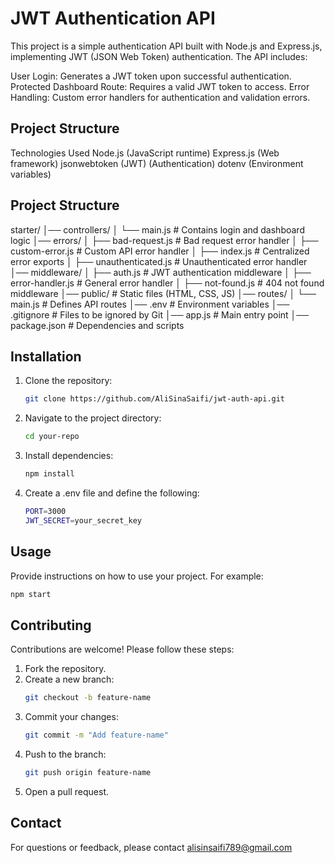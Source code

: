 # JWT Authentication API

This project is a simple authentication API built with Node.js and Express.js, implementing JWT (JSON Web Token) authentication. The API includes:

User Login: Generates a JWT token upon successful authentication.
Protected Dashboard Route: Requires a valid JWT token to access.
Error Handling: Custom error handlers for authentication and validation errors.

## Project Structure

Technologies Used
Node.js (JavaScript runtime)
Express.js (Web framework)
jsonwebtoken (JWT) (Authentication)
dotenv (Environment variables)

## Project Structure

starter/
│── controllers/
│   └── main.js             # Contains login and dashboard logic
│── errors/
│   ├── bad-request.js       # Bad request error handler
│   ├── custom-error.js      # Custom API error handler
│   ├── index.js             # Centralized error exports
│   ├── unauthenticated.js   # Unauthenticated error handler
│── middleware/
│   ├── auth.js              # JWT authentication middleware
│   ├── error-handler.js     # General error handler
│   ├── not-found.js         # 404 not found middleware
│── public/                 # Static files (HTML, CSS, JS)
│── routes/
│   └── main.js              # Defines API routes
│── .env                     # Environment variables
│── .gitignore               # Files to be ignored by Git
│── app.js                   # Main entry point
│── package.json             # Dependencies and scripts

## Installation

1. Clone the repository:
    ```bash
    git clone https://github.com/AliSinaSaifi/jwt-auth-api.git
    ```
2. Navigate to the project directory:
    ```bash
    cd your-repo
    ```
3. Install dependencies:
    ```bash
    npm install
    ```
4. Create a .env file and define the following:
    ```bash
    PORT=3000
    JWT_SECRET=your_secret_key
    ```
## Usage

Provide instructions on how to use your project. For example:
```bash
npm start
```

## Contributing

Contributions are welcome! Please follow these steps:
1. Fork the repository.
2. Create a new branch:
    ```bash
    git checkout -b feature-name
    ```
3. Commit your changes:
    ```bash
    git commit -m "Add feature-name"
    ```
4. Push to the branch:
    ```bash
    git push origin feature-name
    ```
5. Open a pull request.

## Contact

For questions or feedback, please contact alisinsaifi789@gmail.com